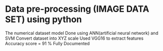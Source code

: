# Data pre-processing (IMAGE DATA SET) using python 
The numerical dataset model Done using ANN(artificial neural network) and SVM 
Convert dataset into XYZ scale
Used VGG16 to extract features
Accuracy score = 91 %
Fully Documented
